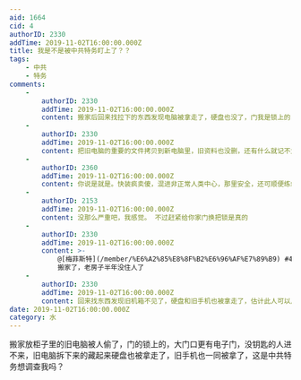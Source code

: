 ```yaml
---
aid: 1664
cid: 4
authorID: 2330
addTime: 2019-11-02T16:00:00.000Z
title: 我是不是被中共特务盯上了？？
tags:
    - 中共
    - 特务
comments:
    -
        authorID: 2330
        addTime: 2019-11-02T16:00:00.000Z
        content: 搬家后回来找拉下的东西发现电脑被拿走了，硬盘也没了，门我是锁上的
    -
        authorID: 2330
        addTime: 2019-11-02T16:00:00.000Z
        content: 把旧电脑的重要的文件拷贝到新电脑里，旧资料也没删，还有什么就记不太清楚了，这下东西被不知道的人拿走了
    -
        authorID: 2360
        addTime: 2019-11-02T16:00:00.000Z
        content: 你说是就是。快装疯卖傻，混进非正常人类中心，那里安全，还可顺便练练蛤蟆功。
    -
        authorID: 2153
        addTime: 2019-11-02T16:00:00.000Z
        content: 没那么严重吧，我感觉。 不过赶紧给你家门换把锁是真的
    -
        authorID: 2330
        addTime: 2019-11-02T16:00:00.000Z
        content: >-
            @[梅菲斯特](/member/%E6%A2%85%E8%8F%B2%E6%96%AF%E7%89%B9) #4
            搬家了，老房子半年没住人了
    -
        authorID: 2330
        addTime: 2019-11-02T16:00:00.000Z
        content: 回来找东西发现旧机箱不见了，硬盘和旧手机也被拿走了，估计此人可以用旧电脑登录我任何社交账号
date: 2019-11-02T16:00:00.000Z
category: 水
---
```


搬家放柜子里的旧电脑被人偷了，门的锁上的，大门口更有电子门，没钥匙的人进不来，旧电脑拆下来的藏起来硬盘也被拿走了，旧手机也一同被拿了，这是中共特务想调查我吗？
